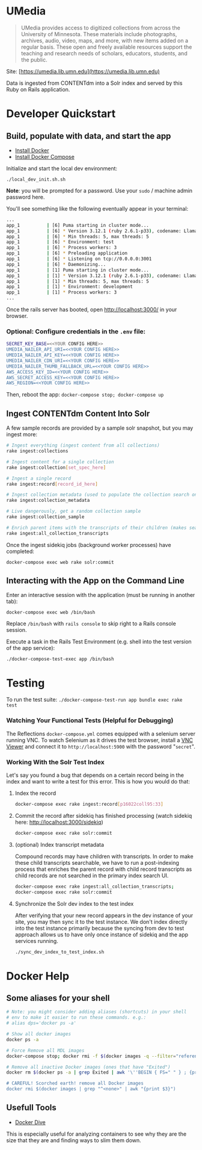 # UMedia

> UMedia provides access to digitized collections from across the University of Minnesota. These materials include photographs, archives, audio, video, maps, and more, with new items added on a regular basis. These open and freely available resources support the teaching and research needs of scholars, educators, students, and the public.

Site: [https://umedia.lib.umn.edu](https://umedia.lib.umn.edu)

Data is ingested from CONTENTdm into a Solr index and served by this Ruby on Rails application.

# Developer Quickstart

## Build, populate with data, and start the app

- [Install Docker](https://docs.docker.com/install/linux/docker-ce/ubuntu/)
- [Install Docker Compose](https://docs.docker.com/compose/)

Initialize and start the local dev environment:

`./local_dev_init.sh.sh`

**Note**: you will be prompted for a password. Use your `sudo` / machine admin password here.

You'll see something like the following eventually appear in your terminal:

```bash
...
app_1          | [6] Puma starting in cluster mode...
app_1          | [6] * Version 3.12.1 (ruby 2.6.1-p33), codename: Llamas in Pajamas
app_1          | [6] * Min threads: 5, max threads: 5
app_1          | [6] * Environment: test
app_1          | [6] * Process workers: 3
app_1          | [6] * Preloading application
app_1          | [6] * Listening on tcp://0.0.0.0:3001
app_1          | [6] * Daemonizing...
app_1          | [1] Puma starting in cluster mode...
app_1          | [1] * Version 3.12.1 (ruby 2.6.1-p33), codename: Llamas in Pajamas
app_1          | [1] * Min threads: 5, max threads: 5
app_1          | [1] * Environment: development
app_1          | [1] * Process workers: 3
...
```

Once the rails server has booted, open [http://localhost:3000/](http://localhost:3000/) in your browser.

### Optional: Configure credentials in the `.env` file:

```bash
SECRET_KEY_BASE=<<YOUR CONFIG HERE>>
UMEDIA_NAILER_API_URI=<<YOUR CONFIG HERE>>
UMEDIA_NAILER_API_KEY=<<YOUR CONFIG HERE>>
UMEDIA_NAILER_CDN_URI=<<YOUR CONFIG HERE>>
UMEDIA_NAILER_THUMB_FALLBACK_URL=<<YOUR CONFIG HERE>>
AWS_ACCESS_KEY_ID=<<YOUR CONFIG HERE>>
AWS_SECRET_ACCESS_KEY=<<YOUR CONFIG HERE>>
AWS_REGION=<<YOUR CONFIG HERE>>
```

Then, reboot the app: `docker-compose stop; docker-compose up`

## Ingest CONTENTdm Content Into Solr

A few sample records are provided by a sample solr snapshot, but you may ingest more:

```bash
# Ingest everything (ingest content from all collections)
rake ingest:collections

# Ingest content for a single collection
rake ingest:collection[set_spec_here]

# Ingest a single record
rake ingest:record[record_id_here]

# Ingest collection metadata (used to populate the collection search on the home page)
rake ingest:collection_metadata

# Live dangerously, get a random collection sample
rake ingest:collection_sample

# Enrich parent items with the transcripts of their children (makes search by transcripts possible)
rake ingest:all_collection_transcripts
```

Once the ingest sidekiq jobs (background worker processes) have completed:

`docker-compose exec web rake solr:commit`

## Interacting with the App on the Command Line

Enter an interactive session with the application (must be running in another tab):

`docker-compose exec web /bin/bash`

Replace `/bin/bash` with `rails console` to skip right to a Rails console session.

Execute a task in the Rails Test Environment (e.g. shell into the test version of the app service):

`./docker-compose-test-exec app /bin/bash`

# Testing

To run the test suite: `./docker-compose-test-run app bundle exec rake test`

### Watching Your Functional Tests (Helpful for Debugging)

The Reflections `docker-compose.yml` comes equipped with a selenium server running VNC. To watch Selenium as it drives the test browser, install a [VNC Viewer](https://www.realvnc.com/en/connect/download/viewer/) and connect it to `http://localhost:5900` with the password "`secret`".

### Working With the Solr Test Index

Let's say you found a bug that depends on a certain record being in the index and want to write a test for this error. This is how you would do that:

1. Index the record

   ```bash
   docker-compose exec rake ingest:record[p16022coll95:33]
   ```

2. Commit the record after sidekiq has finished processing (watch sidekiq here: [http://localhost:3000/sidekiq](http://localhost:3000/sidekiq))

   ```bash
   docker-compose exec rake solr:commit
   ```

3. (optional) Index transcript metadata

   Compound records may have children with transcripts. In order to make these child transcripts searchable, we have to run a post-indexing process that enriches the parent record with child record transcripts as child records are not searched in the primary index search UI.

   ```bash
   docker-compose exec rake ingest:all_collection_transcripts;
   docker-compose exec rake solr:commit
   ```

4. Synchronize the Solr dev index to the test index

   After verifying that your new record appears in the dev instance of your site, you may then sync it to the test instance. We don't index directly into the test instance primarily because the syncing from dev to test approach allows us to have only once instance of sidekiq and the app services running.

   ```bash
   ./sync_dev_index_to_test_index.sh
   ```

# Docker Help

## Some aliases for your shell

```bash
# Note: you might consider adding aliases (shortcuts) in your shell
# env to make it easier to run these commands. e.g.:
# alias dps='docker ps -a'

# Show all docker images
docker ps -a

# Force Remove all MDL images
docker-compose stop; docker rmi -f $(docker images -q --filter="reference=umedia*")

# Remove all inactive Docker images (ones that have "Exited")
docker rm $(docker ps -a | grep Exited | awk '\''BEGIN { FS=" " } ; {print $1;}'\'')

# CAREFUL! Scorched earth! remove all Docker images
docker rmi $(docker images | grep "^<none>" | awk "{print $3}")
```

## Usefull Tools

- [Docker Dive](https://github.com/wagoodman/dive)

This is especially useful for analyzing containers to see why they are the size that they are and finding ways to slim them down.
